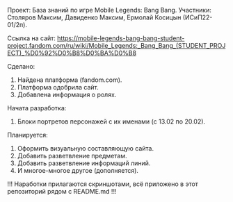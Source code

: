 Проект: База знаний по игре Mobile Legends: Bang Bang.
Участники: Столяров Максим, Давиденко Максим, Ермолай Косицын (ИСиП22-01/2п).

Ссылка на сайт: https://mobile-legends-bang-bang-student-project.fandom.com/ru/wiki/Mobile_Legends:_Bang_Bang_(STUDENT_PROJECT)_%D0%92%D0%B8%D0%BA%D0%B8

Сделано:
1. Найдена платформа (fandom.com).
2. Платформа одобрила сайт.
3. Добавлена информация о ролях.

Начата разработка: 
1. Блоки портретов персонажей с их именами (c 13.02 по 20.02).

Планируется:
1. Оформить визуальную составляющую сайта.
2. Добавить разветвление предметам.
3. Добавить разветвление информаций линий.
4. И многое-многое другое (дополняется).

!!! Наработки прилагаются скриншотами, всё приложено в этот репозиторий рядом с README.md !!!
